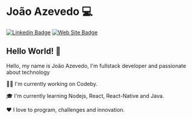 # João Azevedo :computer:

[![Linkedin Badge](https://img.shields.io/badge/-joaoazevedojs-blue?style=flat-square&logo=Linkedin&logoColor=white&link=https://www.linkedin.com/in/joaoazevedojs)](https://www.linkedin.com/in/joaoazevedojs)
[![Web Site Badge](https://img.shields.io/badge/-joaoazevedojs.com.br-4285F4?style=flat-square&logo=Google%20Chrome&logoColor=white&link=https://www.joaoazevedojs.com.br)](https://www.joaoazevedojs.com.br)

## Hello World! :wave:

Hello, my name is João Azevedo, I'm fullstack developer and passionate about technology

:man_technologist: I'm currently working on Codeby.

:mortar_board: I'm currently learning Nodejs, React, React-Native and Java.

:heart: I love to program, challenges and innovation.

<!-- [![Top Langs](https://github-readme-stats.vercel.app/api/top-langs/?username=joaoazevedojs&layout=compact&theme=radical)](url) -->
